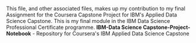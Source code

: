 This file, and other associated files, makes up my contribution to my final Assignment for the Coursera Capstone Project for IBM's Applied Data Science Capstone. This is my final module in the IBM Data Science Professional Certificate programme.
**IBM-Data Science Capstone-Project-Notebook** - Repository for Coursera's IBM Applied Data Science Capstone
